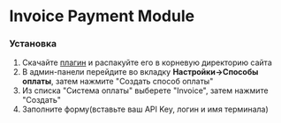 <h1>Invoice Payment Module</h1>

<h3>Установка</h3>

1. Скачайте [плагин]() и распакуйте его в корневую директорию сайта
2. В админ-панели перейдите во вкладку **Настройки->Способы оплаты**, затем нажмите "Создать способ оплаты"
3. Из списка "Система оплаты" выберете "Invoice", затем нажмите "Создать"
4. Заполните форму(вставьте ваш API Key, логин и имя терминала)
